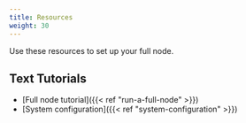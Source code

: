 ```yaml
---
title: Resources
weight: 30
---
```


Use these resources to set up your full node.

## Text Tutorials

- [Full node tutorial]({{< ref "run-a-full-node" >}})
- [System configuration]({{< ref "system-configuration" >}})
